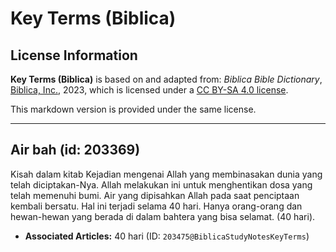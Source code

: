 # Key Terms (Biblica)

## License Information

**Key Terms (Biblica)** is based on and adapted from: _Biblica Bible Dictionary_, [Biblica, Inc.](https://www.biblica.com/), 2023, which is licensed under a [CC BY-SA 4.0 license](https://creativecommons.org/licenses/by-sa/4.0/legalcode.en).

This markdown version is provided under the same license.



--------------------------------

## Air bah (id: 203369)

Kisah dalam kitab Kejadian mengenai Allah yang membinasakan dunia yang telah diciptakan\-Nya. Allah melakukan ini untuk menghentikan dosa yang telah memenuhi bumi. Air yang dipisahkan Allah pada saat penciptaan kembali bersatu. Hal ini terjadi selama 40 hari. Hanya orang\-orang dan hewan\-hewan yang berada di dalam bahtera yang bisa selamat. (40 hari).

* **Associated Articles:** 40 hari (ID: `203475@BiblicaStudyNotesKeyTerms`)

